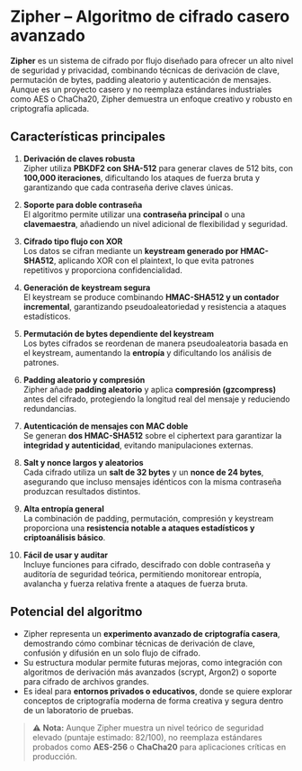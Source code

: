 # Zipher – Algoritmo de cifrado casero avanzado

**Zipher** es un sistema de cifrado por flujo diseñado para ofrecer un alto nivel de seguridad y privacidad, combinando técnicas de derivación de clave, permutación de bytes, padding aleatorio y autenticación de mensajes. Aunque es un proyecto casero y no reemplaza estándares industriales como AES o ChaCha20, Zipher demuestra un enfoque creativo y robusto en criptografía aplicada.

## Características principales

1. **Derivación de claves robusta**  
   Zipher utiliza **PBKDF2 con SHA-512** para generar claves de 512 bits, con **100,000 iteraciones**, dificultando los ataques de fuerza bruta y garantizando que cada contraseña derive claves únicas.

2. **Soporte para doble contraseña**  
   El algoritmo permite utilizar una **contraseña principal** o una **clavemaestra**, añadiendo un nivel adicional de flexibilidad y seguridad.

3. **Cifrado tipo flujo con XOR**  
   Los datos se cifran mediante un **keystream generado por HMAC-SHA512**, aplicando XOR con el plaintext, lo que evita patrones repetitivos y proporciona confidencialidad.

4. **Generación de keystream segura**  
   El keystream se produce combinando **HMAC-SHA512 y un contador incremental**, garantizando pseudoaleatoriedad y resistencia a ataques estadísticos.

5. **Permutación de bytes dependiente del keystream**  
   Los bytes cifrados se reordenan de manera pseudoaleatoria basada en el keystream, aumentando la **entropía** y dificultando los análisis de patrones.

6. **Padding aleatorio y compresión**  
   Zipher añade **padding aleatorio** y aplica **compresión (gzcompress)** antes del cifrado, protegiendo la longitud real del mensaje y reduciendo redundancias.

7. **Autenticación de mensajes con MAC doble**  
   Se generan **dos HMAC-SHA512** sobre el ciphertext para garantizar la **integridad y autenticidad**, evitando manipulaciones externas.

8. **Salt y nonce largos y aleatorios**  
   Cada cifrado utiliza un **salt de 32 bytes** y un **nonce de 24 bytes**, asegurando que incluso mensajes idénticos con la misma contraseña produzcan resultados distintos.

9. **Alta entropía general**  
   La combinación de padding, permutación, compresión y keystream proporciona una **resistencia notable a ataques estadísticos y criptoanálisis básico**.

10. **Fácil de usar y auditar**  
    Incluye funciones para cifrado, descifrado con doble contraseña y auditoría de seguridad teórica, permitiendo monitorear entropía, avalancha y fuerza relativa frente a ataques de fuerza bruta.

## Potencial del algoritmo

- Zipher representa un **experimento avanzado de criptografía casera**, demostrando cómo combinar técnicas de derivación de clave, confusión y difusión en un solo flujo de cifrado.  
- Su estructura modular permite futuras mejoras, como integración con algoritmos de derivación más avanzados (scrypt, Argon2) o soporte para cifrado de archivos grandes.  
- Es ideal para **entornos privados o educativos**, donde se quiere explorar conceptos de criptografía moderna de forma creativa y segura dentro de un laboratorio de pruebas.  

> ⚠️ **Nota:** Aunque Zipher muestra un nivel teórico de seguridad elevado (puntaje estimado: 82/100), no reemplaza estándares probados como **AES-256** o **ChaCha20** para aplicaciones críticas en producción.
